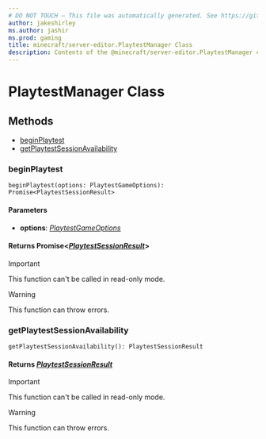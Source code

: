 ```yaml
---
# DO NOT TOUCH — This file was automatically generated. See https://github.com/mojang/minecraftapidocsgenerator to modify descriptions, examples, etc.
author: jakeshirley
ms.author: jashir
ms.prod: gaming
title: minecraft/server-editor.PlaytestManager Class
description: Contents of the @minecraft/server-editor.PlaytestManager class.
---
```

# PlaytestManager Class

## Methods
- [beginPlaytest](#beginplaytest)
- [getPlaytestSessionAvailability](#getplaytestsessionavailability)

### **beginPlaytest**
`
beginPlaytest(options: PlaytestGameOptions): Promise<PlaytestSessionResult>
`

#### **Parameters**
- **options**: [*PlaytestGameOptions*](PlaytestGameOptions.md)

#### **Returns** Promise&lt;[*PlaytestSessionResult*](PlaytestSessionResult.md)&gt;

> [!IMPORTANT]
> This function can't be called in read-only mode.

> [!WARNING]
> This function can throw errors.

### **getPlaytestSessionAvailability**
`
getPlaytestSessionAvailability(): PlaytestSessionResult
`

#### **Returns** [*PlaytestSessionResult*](PlaytestSessionResult.md)

> [!IMPORTANT]
> This function can't be called in read-only mode.

> [!WARNING]
> This function can throw errors.
